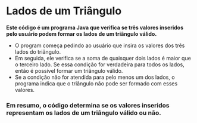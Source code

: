 # Lados de um Triângulo

**Este código é um programa Java que verifica se três valores inseridos pelo usuário podem formar os lados de um triângulo válido.**

- O program começa pedindo ao usuário que insira os valores dos três lados do triângulo.
- Em seguida, ele verifica se a soma de quaisquer dois lados é maior que o terceiro lado. Se essa condição for verdadeira para todos os lados, então é possível formar um triângulo válido.
- Se a condição não for atendida para pelo menos um dos lados, o programa indica que o triângulo não pode ser formado com esses valores.
  
### Em resumo, o código determina se os valores inseridos representam os lados de um triângulo válido ou não.
